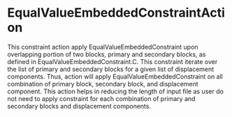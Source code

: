 # EqualValueEmbeddedConstraintAction

This constraint action apply EqualValueEmbeddedConstraint upon overlapping portion of two blocks, primary and secondary blocks, as defined in EqualValueEmbeddedConstraint.C. This constraint iterate over the list of primary and secondary blocks for a given list of displacement components. Thus, action will apply EqualValueEmbeddedConstraint on all combination of primary block, secondary block, and displacement component. This action helps in reducing the length of input file as user do not need to apply constraint for each combination of primary and secondary blocks and displacement components.
